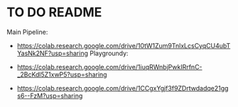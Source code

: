 # TO DO README

Main Pipeline:

- https://colab.research.google.com/drive/10tW1Zum9TnlxLcsCyqCU4ubTYasNk2NF?usp=sharing
Playgroundy:

- https://colab.research.google.com/drive/1iuqRWnbjPwkIRrfnC-_2BcKdl5Z1xwP5?usp=sharing
- https://colab.research.google.com/drive/1CCgxYgjf3f9ZDrtwdadqe21ggs6--FzM?usp=sharing

